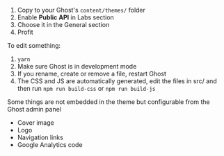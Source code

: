 1. Copy to your Ghost's `content/themes/` folder
2. Enable **Public API** in Labs section
3. Choose it in the General section
4. Profit

To edit something:

1. `yarn`
2. Make sure Ghost is in development mode
3. If you rename, create or remove a file, restart Ghost
4. The CSS and JS are automatically generated, edit the files in src/ and then run `npm run build-css` or `npm run build-js`

Some things are not embedded in the theme but configurable from the Ghost admin panel
- Cover image
- Logo
- Navigation links
- Google Analytics code
